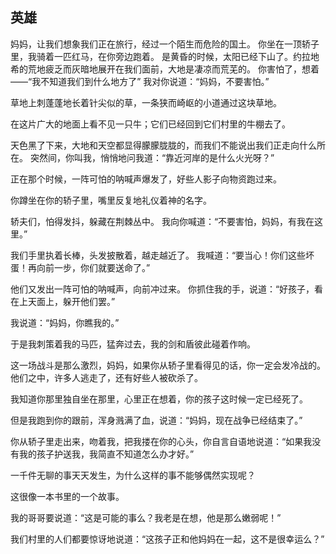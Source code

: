 ## 英雄

妈妈，让我们想象我们正在旅行，经过一个陌生而危险的国土。
你坐在一顶轿子里，我骑着一匹红马，在你旁边跑着。
是黄昏的时候，太阳已经下山了。约拉地希的荒地疲乏而灰暗地展开在我们面前，大地是凄凉而荒芜的。
你害怕了，想着——“我不知道我们到什么地方了”
我对你说道：“妈妈，不要害怕。”

草地上刺蓬蓬地长着针尖似的草，一条狭而崎岖的小道通过这块草地。

在这片广大的地面上看不见一只牛；它们已经回到它们村里的牛棚去了。

天色黑了下来，大地和天空都显得朦朦胧胧的，而我们不能说出我们正走向什么所在。
突然间，你叫我，悄悄地问我道：“靠近河岸的是什么火光呀？”

正在那个时候，一阵可怕的呐喊声爆发了，好些人影子向物资跑过来。

你蹲坐在你的轿子里，嘴里反复地礼仪着神的名字。

轿夫们，怕得发抖，躲藏在荆棘丛中。
我向你喊道：“不要害怕，妈妈，有我在这里。”

我们手里执着长棒，头发披散着，越走越近了。
我喊道：“要当心！你们这些坏蛋！再向前一步，你们就要送命了。”

他们又发出一阵可怕的呐喊声，向前冲过来。
你抓住我的手，说道：“好孩子，看在上天面上，躲开他们罢。”

我说道：“妈妈，你瞧我的。”

于是我刺策着我的马匹，猛奔过去，我的剑和盾彼此碰着作响。

这一场战斗是那么激烈，妈妈，如果你从轿子里看得见的话，你一定会发冷战的。
他们之中，许多人逃走了，还有好些人被砍杀了。

我知道你那里独自坐在那里，心里正在想着，你的孩子这时候一定已经死了。

但是我跑到你的跟前，浑身溅满了血，说道：“妈妈，现在战争已经结束了。”

你从轿子里走出来，吻着我，把我搂在你的心头，你自言自语地说道：“如果我没有我的孩子护送我，我简直不知道怎么办才好。”

一千件无聊的事天天发生，为什么这样的事不能够偶然实现呢？

这很像一本书里的一个故事。

我的哥哥要说道：“这是可能的事么？我老是在想，他是那么嫩弱呢！”

我们村里的人们都要惊讶地说道：“这孩子正和他妈妈在一起，这不是很幸运么？”